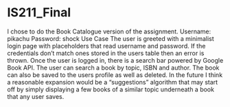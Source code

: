 # IS211_Final
I chose to do the Book Catalogue version of the assignment. 
Username: pikachu
Password: shock
Use Case
	The user is greeted with a minimalist login page with placeholders that read username and password. If the credentials don’t match ones stored in the users table then an error is thrown. Once the user is logged in, there is a search bar powered by Google Book API. The user can search a book by topic, ISBN and author. The book can also be saved to the users profile as well as deleted. In the future I think a reasonable expansion would be a “suggestions” algorithm that may start off by simply displaying a few books of a similar topic underneath a book that any user saves.
